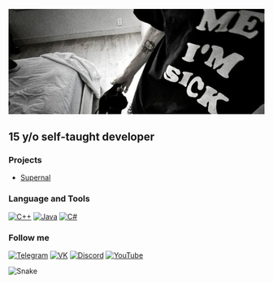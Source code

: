 [![Header](https://github.com/BeanyDio/beanydio/blob/main/header.jpg)](https://t.me/SupernalRB)

## 15 y/o self-taught developer

### Projects
 - [Supernal](https://t.me/SupernalRB)

### Language and Tools
[![C++](https://img.shields.io/badge/-C++-090909?style=for-the-badge&logo=C%2b%2b&logoColor=669AD3)](https://wikipedia.org/wiki/C++)
[![Java](https://img.shields.io/badge/-Java-090909?style=for-the-badge&logo=Java&logoColor=789917)](https://wikipedia.org/wiki/Java_(programming_language))
[![C#](https://img.shields.io/badge/C%23-090909?style=for-the-badge&logo=C%23&logoColor=white)](https://wikipedia.org/wiki/C_Sharp_(programming_language))

### Follow me
[![Telegram](https://img.shields.io/badge/-Telegram-090909?style=for-the-badge&logo=telegram&logoColor=28A7E8)](https://t.me/beany_ya)
[![VK](https://img.shields.io/badge/-VKONTAKTE-090909?style=for-the-badge&logo=VK&logoColor=037AFF)](https://vk.com/dior_beany)
[![Discord](https://img.shields.io/badge/-DISCORD-090909?style=for-the-badge&logo=discord&logoColor=white)](https://discord.com/users/703699573667004517)
[![YouTube](https://img.shields.io/badge/-YouTube-090909?style=for-the-badge&logo=youtube&logoColor=FF002D)](https://www.youtube.com/@SupernalRB)

![Snake](https://github.com/FilimonovAlexey/FilimonovAlexey/blob/main/assets/github-snake.svg)
